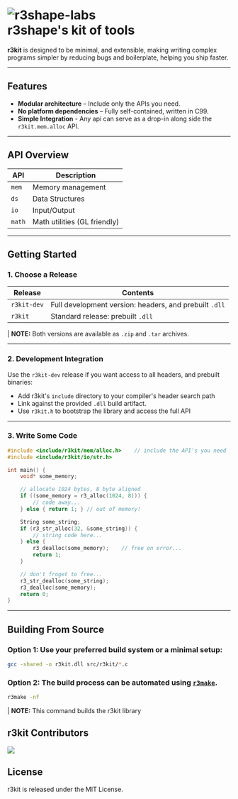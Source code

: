 # ![r3shape-labs](https://github.com/user-attachments/assets/ac634f13-e084-4387-aded-4679eb048cac)  <br> **r3shape's kit of tools**

**r3kit** is designed to be minimal, and extensible, making writing complex programs simpler by reducing bugs and boilerplate, helping you ship faster.

---
## Features

- **Modular architecture** – Include only the APIs you need.
- **No platform dependencies** – Fully self-contained, written in C99.
- **Simple Integration** - Any api can serve as a drop-in along side the `r3kit.mem.alloc` API.

---

## API Overview
| API     | Description                           |
|---------|---------------------------------------|
| `mem`     | Memory management |
| `ds`      | Data Structures   |
| `io`      | Input/Output      |
| `math`    | Math utilities (GL friendly) |

---

## Getting Started

### 1. Choose a Release

| Release       | Contents                                                                 |
|---------------|--------------------------------------------------------------------------|
| `r3kit-dev`    | Full development version: headers, and prebuilt `.dll` |
| `r3kit`        | Standard release: prebuilt `.dll` |

| <b>NOTE:</b> Both versions are available as `.zip` and `.tar` archives.

---

### 2. Development Integration

Use the `r3kit-dev` release if you want access to all headers, and prebuilt binaries:

- Add r3kit's `include` directory to your compiler's header search path
- Link against the provided `.dll` build artifact.
- Use `r3kit.h` to bootstrap the library and access the full API

---

### 3. Write Some Code
```c
#include <include/r3kit/mem/alloc.h>    // include the API's you need
#include <include/r3kit/io/str.h>

int main() {
    void* some_memory;

    // allocate 1024 bytes, 8 byte aligned
    if ((some_memory = r3_alloc(1024, 8))) {
        // code away...
    } else { return 1; } // out of memory!

    String some_string;
    if (r3_str_alloc(32, &some_string)) {
        // string code here...
    } else {
        r3_dealloc(some_memory);    // free on error...
        return 1;
    }

    // don't froget to free...
    r3_str_dealloc(some_string);
    r3_dealloc(some_memory);
    return 0;
}
```

---

## Building From Source

### Option 1: Use your preferred build system or a minimal setup:

```bash
gcc -shared -o r3kit.dll src/r3kit/*.c
```

### Option 2: The build process can be automated using [`r3make`](https://github.com/r3shape/r3make).

```bash
r3make -nf
```
| <b>NOTE:</b> This command builds the r3kit library

## r3kit Contributors

<a href="https://github.com/r3shape/r3kit/graphs/contributors">
  <img src="https://contrib.rocks/image?repo=r3shape/r3kit" />
</a>

## License

r3kit is released under the MIT License.

